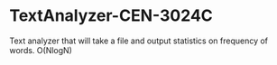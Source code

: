 # TextAnalyzer-CEN-3024C
Text analyzer that will take a file and output statistics on frequency of words. O(NlogN)
